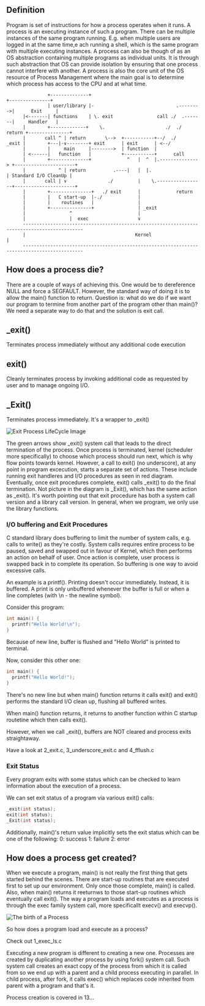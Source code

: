 ## Definition

Program is set of instructions for how a process operates when it runs.
A process is an executing instance of such a program.
There can be multiple instances of the same program running.
E.g. when multiple users are logged in at the same time,e ach running a shell, which is the same program with multiple executing instances.
A process can also be though of as an OS abstraction containing multiple programs as individual units.
It is through such abstraction that OS can provide isolation by ensuring that one process cannot interfere with another.
A process is also the core unit of the OS resource of Process Management where the main goal is to determine which process has access to the CPU and at what time.

                   +--------------+                                         +---------------+
                   | user/library |-                              .-------->|      Exit     |
          |<-------| functions    | \. exit                call ./  .-------|     Handler   |
          |        +-------------+    \.                      ./  ./ return +---------------+
          |       call ^ | return       \-->  +-----------+--/  ./
    _exit |        +---|-∨--------+ exit      | exit      | <--/
          |        |     main     |-------->  | function  |
          | <------|   function   |           +-----------+      call
          |        +--------------+             ^   |  ^  |.--------------> +----------------------+
          |            ^ | return          .----|   |  |.                   | Standard I/O CleanUp |
          |       call | ∨               ./         |    \.-----------------+----------------------+
          |        +---------------+   ./ exit      |             return
          |        |   C start-up  |-./             |
          |        |    routines   |                |
          |        +---------------+                | _exit
          |                ^                        |
          |                |  exec                  ∨
          --------------------------------------------------------------------------------------------
          |                                        Kernel                                            |
          --------------------------------------------------------------------------------------------
## How does a process die?

There are a couple of ways of achieving this. One would be to dereference NULL and force a SEGFAULT.
However, the standard way of doing it is to allow the main() function to return.
Question is: what do we do if we want our program to termine from another part of the program other than main()?
We need a separate way  to do that and the solution is exit call.

\_exit()
------

Terminates process immediately without any additional code execution

exit()
------

Cleanly terminates process by invoking additional code as requested by user and to manage ongoing I/O.

\_Exit()
------

Terminates process immediately. It's a wrapper to _exit()

![Exit Process LifeCycle Image](https://www.usna.edu/Users/cs/aviv/classes/ic221/s16/lec/13/img/process_lifecycle_exit.png)

The green arrows show _exit() system call that leads to the  direct termination of the process.
Once process is terminated, kernel (scheduler more specifically) to choose which process should run next, which is why flow points towards kernel.
However, a call to exit() (no underscore), at  any point in program excecution, starts a separate set of actions.
These include running exit handleres and I/O procedures as seen in red diagram.
Eventually, once exit procedures complete, exit() calls _exit() to do the final termination.
Not picture in the diagram is _Exit(),  which has the same action as _exit().
It's worth pointing out that exit procedure has both a system call version and a library call version.
In general, when we program, we only use the library functions.

### I/O buffering and Exit Procedures

C standard library does buffering to limit the number of system calls, e.g. calls to write() as they're costly.
System calls requires entire process to be paused, saved and swapped out in favour of Kernel, which then performs an action on behalf of user.
Once action is complete, user process is swapped back in to complete its operation.
So buffering is one way to avoid excessive calls.

An example is a printf(). Printing doesn't occur immediately. Instead, it is buffered.
A print is only unbuffered whenever the buffer is full or when a line completes (with \n - the newline symbol).

Consider this program:

```c
int main() {
  printf("Hello World!\n");
}
```
Because of new line, buffer is flushed and "Hello World" is printed to terminal.

Now, consider this other one:

```c
int main() {
  printf("Hello World!");
}
```

There's no new line but when main() function returns it calls exit() and exit() performs the standard I/O clean up, flushing all buffered writes.

When main() function returns, it returns to another function within C startup routetine which then calls exit().

However, when we call _exit(), buffers are NOT cleared and process exits straightaway.

Have a look at 2_exit.c, 3_underscore_exit.c and 4_fflush.c

### Exit Status

Every program exits with some status which can be checked to learn information about the execution of a process.

We can set exit status of a program via various exit() calls:

```c
_exit(int status);
exit(int status);
_Exit(int status);
```
Additionally, main()'s return value implicitly sets the exit status which can be one of the following:
0: success
1: failure
2: error

## How does a process get created?

When we execute a program, main() is not really the first thing that gets started behind the scenes.
There are start-up routines that are executed first to set up our environment.
Only once those complete, main() is called.
Also, when main() returns it reeturnws to those start-up routines which eventually call exit().
The way a program loads and executes as a process is through the exec family system call, more specificallt execv() and execvp().

![The birth of a Process](https://www.usna.edu/Users/cs/aviv/classes/ic221/s16/lec/13/img/process_lifecycle_exit_exec.png)

So how does a program load and execute as a process?

Check out 1_exec_ls.c

Executing a new program is different to creating a new one.
Processes are created by duplicating another process by using fork() system call.
Such system call creates an exact copy of the process from which it is called from so we end up with a parent and a child process executing in parallel.
In child process, after fork, it calls exec() which replaces code inherited from parent with a program and that's it.

Process creation is covered in 13...
